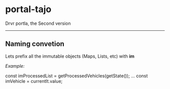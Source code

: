 # portal-tajo

Drvr portla, the Second version

---
## Naming convetion

Lets prefix all the immutable objects (Maps, Lists, etc) with __im__

_Example:_

  const imProcessedList = getProcessedVehicles(getState());
  ...
  const imVehicle = currentIt.value;

